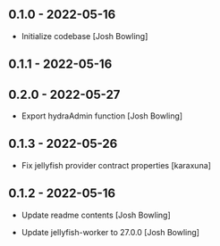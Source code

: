 ## 0.1.0 - 2022-05-16

* Initialize codebase [Josh Bowling]

## 0.1.1 - 2022-05-16

## 0.2.0 - 2022-05-27

* Export hydraAdmin function [Josh Bowling]

## 0.1.3 - 2022-05-26

* Fix jellyfish provider contract properties [karaxuna]

## 0.1.2 - 2022-05-16

* Update readme contents [Josh Bowling]

* Update jellyfish-worker to 27.0.0 [Josh Bowling]
